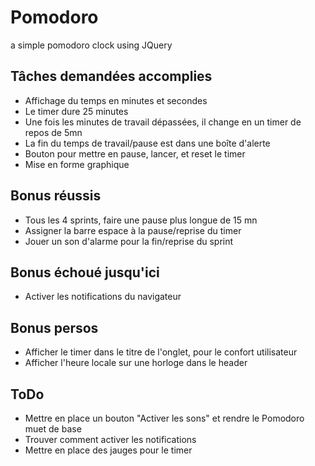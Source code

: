 # Pomodoro
a simple pomodoro clock using JQuery

## Tâches demandées accomplies

* Affichage du temps en minutes et secondes
* Le timer dure 25 minutes
* Une fois les minutes de travail dépassées, il change en un timer de repos de 5mn
* La fin du temps de travail/pause est dans une boîte d'alerte
* Bouton pour mettre en pause, lancer, et reset le timer
* Mise en forme graphique

## Bonus réussis

* Tous les 4 sprints, faire une pause plus longue de 15 mn
* Assigner la barre espace à la pause/reprise du timer
* Jouer un son d'alarme pour la fin/reprise du sprint

## Bonus échoué jusqu'ici

* Activer les notifications du navigateur

## Bonus persos

* Afficher le timer dans le titre de l'onglet, pour le confort utilisateur
* Afficher l'heure locale sur une horloge dans le header

## ToDo

* Mettre en place un bouton "Activer les sons" et rendre le Pomodoro muet de base
* Trouver comment activer les notifications
* Mettre en place des jauges pour le timer
